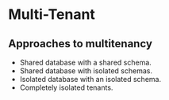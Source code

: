 # Multi-Tenant

<!--
https://books.agiliq.com/projects/django-multi-tenant/en/latest/index.html

https://medium.com/sysvale/laravel-traits-eventos-em-models-e-multi-tenancy-8b80f6795a43

https://eng.lyft.com/building-an-adaptive-multi-tenant-stream-bus-with-kafka-and-golang-5f1410bf2b40
https://blog.arkency.com/
https://leanpub.com/multi-tenancy-rails-2
https://narrativescience.com/resource/blog/how-aws-lambda-changed-the-game-of-multi-tenancy/
-->

## Approaches to multitenancy

- Shared database with a shared schema.
- Shared database with isolated schemas.
- Isolated database with an isolated schema.
- Completely isolated tenants.
